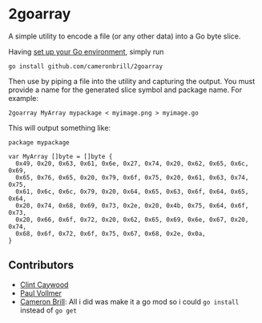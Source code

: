 2goarray
========
A simple utility to encode a file (or any other data) into a Go byte slice.

Having [set up your Go environment](http://golang.org/doc/install), simply run

    go install github.com/cameronbrill/2goarray

Then use by piping a file into the utility and capturing the output. You must provide a name for the generated slice symbol and package name. For example:

    2goarray MyArray mypackage < myimage.png > myimage.go

This will output something like:

    package mypackage

    var MyArray []byte = []byte {
      0x49, 0x20, 0x63, 0x61, 0x6e, 0x27, 0x74, 0x20, 0x62, 0x65, 0x6c, 0x69,
      0x65, 0x76, 0x65, 0x20, 0x79, 0x6f, 0x75, 0x20, 0x61, 0x63, 0x74, 0x75,
      0x61, 0x6c, 0x6c, 0x79, 0x20, 0x64, 0x65, 0x63, 0x6f, 0x64, 0x65, 0x64,
      0x20, 0x74, 0x68, 0x69, 0x73, 0x2e, 0x20, 0x4b, 0x75, 0x64, 0x6f, 0x73,
      0x20, 0x66, 0x6f, 0x72, 0x20, 0x62, 0x65, 0x69, 0x6e, 0x67, 0x20, 0x74,
      0x68, 0x6f, 0x72, 0x6f, 0x75, 0x67, 0x68, 0x2e, 0x0a,
    }

## Contributors
- [Clint Caywood](https://github.com/cratonica)
- [Paul Vollmer](https://github.com/paulvollmer)
- [Cameron Brill](https://github.com/cameronbrill): All i did was make it a go mod so i could `go install` instead of `go get`
